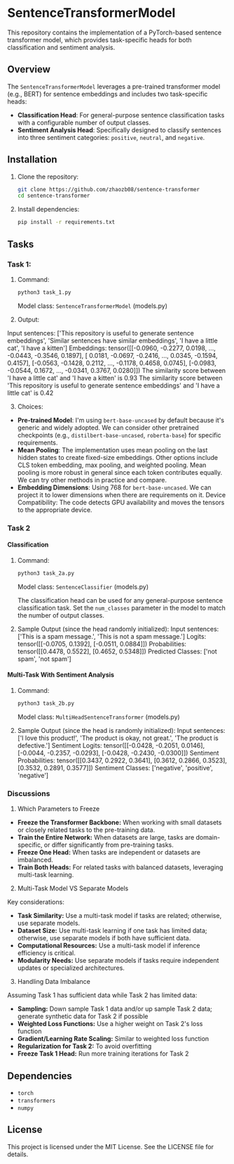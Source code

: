 # SentenceTransformerModel

This repository contains the implementation of a PyTorch-based sentence transformer model, which provides task-specific heads for both classification and sentiment analysis.

## Overview

The `SentenceTransformerModel` leverages a pre-trained transformer model (e.g., BERT) for sentence embeddings and includes two task-specific heads:

- **Classification Head**: For general-purpose sentence classification tasks with a configurable number of output classes.
- **Sentiment Analysis Head**: Specifically designed to classify sentences into three sentiment categories: `positive`, `neutral`, and `negative`.

## Installation

1. Clone the repository:
   ```bash
   git clone https://github.com/zhaozb08/sentence-transformer
   cd sentence-transformer
   ```
2. Install dependencies:
   ```bash
   pip install -r requirements.txt
   ```

## Tasks

### Task 1:

1. Command:
    ```bash
    python3 task_1.py
    ```
    Model class: `SentenceTransformerModel` (models.py)

2. Output:

Input sentences:
['This repository is useful to generate sentence embeddings', 'Similar sentences have similar embeddings', 'I have a little cat', 'I have a kitten']
Embeddings:
tensor([[-0.0960, -0.2277,  0.0198,  ..., -0.0443, -0.3546,  0.1897],
        [ 0.0181, -0.0697, -0.2416,  ...,  0.0345, -0.1594,  0.4157],
        [-0.0563, -0.1428,  0.2112,  ..., -0.1178,  0.4658,  0.0745],
        [-0.0983, -0.0544,  0.1672,  ..., -0.0341,  0.3767,  0.0280]])
The similarity score between 'I have a little cat' and 'I have a kitten' is 0.93
The similarity score between 'This repository is useful to generate sentence embeddings' and 'I have a little cat' is 0.42

3. Choices:

- **Pre-trained Model**: I'm using `bert-base-uncased` by default because it's generic and widely adopted. We can consider other pretrained checkpoints (e.g., `distilbert-base-uncased`, `roberta-base`) for specific requirements.
- **Mean Pooling**: The implementation uses mean pooling on the last hidden states to create fixed-size embeddings. Other options include CLS token embedding, max pooling, and weighted pooling. Mean pooling is more robust in general since each token contributes equally. We can try other methods in practice and compare.
- **Embedding Dimensions**: Using 768 for `bert-base-uncased`. We can project it to lower dimensions when there are requirements on it. 
Device Compatibility: The code detects GPU availability and moves the tensors to the appropriate device.

### Task 2

#### Classification

1. Command:
    ```bash
    python3 task_2a.py
    ```
    Model class: `SentenceClassifier` (models.py)

    The classification head can be used for any general-purpose sentence classification task. Set the `num_classes` parameter in the model to match the number of output classes.

2. Sample Output (since the head randomly initialized): 
Input sentences: ['This is a spam message.', 'This is not a spam message.']
Logits: tensor([[-0.0705,  0.1392],
        [-0.0511,  0.0884]])
Probabilities: tensor([[0.4478, 0.5522],
        [0.4652, 0.5348]])
Predicted Classes: ['not spam', 'not spam']

#### Multi-Task With Sentiment Analysis

1. Command:
    ```bash
    python3 task_2b.py
    ```
    Model class: `MultiHeadSentenceTransformer` (models.py)

2. Sample Output (since the head is randomly initialized):
Input sentences:
['I love this product!', 'The product is okay, not great.', 'The product is defective.']
Sentiment Logits: tensor([[-0.0428, -0.2051,  0.0146],
        [-0.0044, -0.2357, -0.0293],
        [-0.0428, -0.2430, -0.0300]])
Sentiment Probabilities: tensor([[0.3437, 0.2922, 0.3641],
        [0.3612, 0.2866, 0.3523],
        [0.3532, 0.2891, 0.3577]])
Sentiment Classes: ['negative', 'positive', 'negative']


### Discussions

1. Which Parameters to Freeze

- **Freeze the Transformer Backbone:** When working with small datasets or closely related tasks to the pre-training data.
- **Train the Entire Network:** When datasets are large, tasks are domain-specific, or differ significantly from pre-training tasks.
- **Freeze One Head:** When tasks are independent or datasets are imbalanced.
- **Train Both Heads:** For related tasks with balanced datasets, leveraging multi-task learning.

2. Multi-Task Model VS Separate Models

Key considerations:
- **Task Similarity:** Use a multi-task model if tasks are related; otherwise, use separate models.
- **Dataset Size:** Use multi-task learning if one task has limited data; otherwise, use separate models if both have sufficient data.
- **Computational Resources:** Use a multi-task model if inference efficiency is critical.
- **Modularity Needs:** Use separate models if tasks require independent updates or specialized architectures.

3. Handling Data Imbalance

Assuming Task 1 has sufficient data while Task 2 has limited data:

- **Sampling:** Down sample Task 1 data and/or up sample Task 2 data; generate synthetic data for Task 2 if possible
- **Weighted Loss Functions:** Use a higher weight on Task 2's loss function
- **Gradient/Learning Rate Scaling:** Similar to weighted loss function
- **Regularization for Task 2:** To avoid overfitting
- **Freeze Task 1 Head:** Run more training iterations for Task 2

## Dependencies

- `torch`
- `transformers`
- `numpy`

## License

This project is licensed under the MIT License. See the LICENSE file for details.